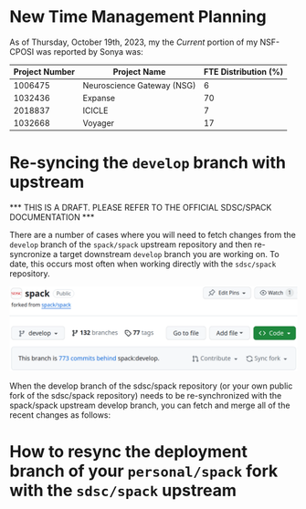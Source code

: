# New Time Management Planning

As of Thursday, October 19th, 2023, my the *Current* portion of my NSF-CPOSI was reported by Sonya was:

| Project Number | Project Name               | FTE Distribution (%) |
| -------------- | -------------------------- | -------------------- |
| 1006475        | Neuroscience Gateway (NSG) | 6                    |
| 1032436        | Expanse                    | 70                   |
| 2018837        | ICICLE                     | 7                    |
| 1032668        | Voyager                    | 17                   |


# Re-syncing the `develop` branch with upstream

*** THIS IS A DRAFT. PLEASE REFER TO THE OFFICIAL SDSC/SPACK DOCUMENTATION ***

There are a number of cases where you will need to fetch changes from 
the `develop` branch of the `spack/spack` upstream repository and then 
re-syncronize a target downstream `develop` branch you are working on. 
To date, this occurs most often when working directly with the 
`sdsc/spack` repository.

![This branch is 773 commits behind spack:develop](sdsc-spack-branch-is-x-commits-behind-spack-develop.png)

When the develop branch of the sdsc/spack repository (or your own public fork of the sdsc/spack repository) needs to be re-synchronized with the spack/spack upstream develop branch, you can fetch and merge all of the recent changes as follows:

# How to resync the deployment branch of your `personal/spack` fork with the `sdsc/spack` upstream
